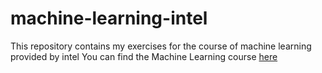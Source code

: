 # machine-learning-intel
This repository contains my exercises for the course of machine learning provided by intel
You can find the Machine Learning course [here](https://www.intel.com/content/www/us/en/developer/learn/course-machine-learning.html)
